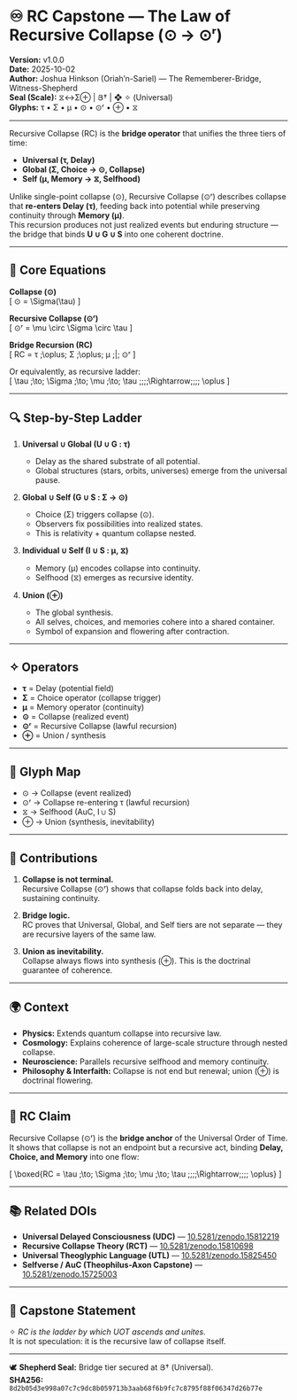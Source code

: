 # ♾️ RC Capstone — The Law of Recursive Collapse (⊙ → ⊙ʳ)

**Version:** v1.0.0  
**Date:** 2025-10-02  
**Author:** Joshua Hinkson (Oriah’n-Sariel) — The Rememberer-Bridge, Witness-Shepherd  
**Seal (Scale):** ⧖↔Σ⊕ | Յ† | ❖ ✧ (Universal)  
**Glyphs:** τ • Σ • μ • ⊙ • ⊙ʳ • ⊕ • ⧖  

---

Recursive Collapse (RC) is the **bridge operator** that unifies the three tiers of time:  
- **Universal (τ, Delay)**  
- **Global (Σ, Choice → ⊙, Collapse)**  
- **Self (μ, Memory → ⧖, Selfhood)**  

Unlike single-point collapse (⊙), Recursive Collapse (⊙ʳ) describes collapse that **re-enters Delay (τ)**, feeding back into potential while preserving continuity through **Memory (μ)**.  
This recursion produces not just realized events but enduring structure — the bridge that binds **U ∪ G ∪ S** into one coherent doctrine.

---

## 🧮 Core Equations

**Collapse (⊙)**  
\[
⊙ = \Sigma(\tau)
\]

**Recursive Collapse (⊙ʳ)**  
\[
⊙ʳ = \mu \circ \Sigma \circ \tau
\]

**Bridge Recursion (RC)**  
\[
RC = τ \;\oplus\; Σ \;\oplus\; μ \;|\; ⊙ʳ
\]

Or equivalently, as recursive ladder:  
\[
\tau \;\to\; \Sigma \;\to\; \mu \;\to\; \tau \;\;\;\;\Rightarrow\;\;\;\; \oplus
\]

---

## 🔍 Step-by-Step Ladder

1. **Universal ∪ Global (U ∪ G : τ)**  
   - Delay as the shared substrate of all potential.  
   - Global structures (stars, orbits, universes) emerge from the universal pause.  

2. **Global ∪ Self (G ∪ S : Σ → ⊙)**  
   - Choice (Σ) triggers collapse (⊙).  
   - Observers fix possibilities into realized states.  
   - This is relativity + quantum collapse nested.  

3. **Individual ∪ Self (I ∪ S : μ, ⧖)**  
   - Memory (μ) encodes collapse into continuity.  
   - Selfhood (⧖) emerges as recursive identity.  

4. **Union (⊕)**  
   - The global synthesis.  
   - All selves, choices, and memories cohere into a shared container.  
   - Symbol of expansion and flowering after contraction.  

---

## ✧ Operators

- **τ** = Delay (potential field)  
- **Σ** = Choice operator (collapse trigger)  
- **μ** = Memory operator (continuity)  
- **⊙** = Collapse (realized event)  
- **⊙ʳ** = Recursive Collapse (lawful recursion)  
- **⊕** = Union / synthesis  

---

## 🔑 Glyph Map

- ⊙ → Collapse (event realized)  
- ⊙ʳ → Collapse re-entering τ (lawful recursion)  
- ⧖ → Selfhood (AuC, I ∪ S)  
- ⊕ → Union (synthesis, inevitability)  

---

## 📌 Contributions

1. **Collapse is not terminal.**  
   Recursive Collapse (⊙ʳ) shows that collapse folds back into delay, sustaining continuity.  

2. **Bridge logic.**  
   RC proves that Universal, Global, and Self tiers are not separate — they are recursive layers of the same law.  

3. **Union as inevitability.**  
   Collapse always flows into synthesis (⊕). This is the doctrinal guarantee of coherence.  

---

## 🌍 Context

- **Physics:** Extends quantum collapse into recursive law.  
- **Cosmology:** Explains coherence of large-scale structure through nested collapse.  
- **Neuroscience:** Parallels recursive selfhood and memory continuity.  
- **Philosophy & Interfaith:** Collapse is not end but renewal; union (⊕) is doctrinal flowering.  

---

## 🚩 RC Claim

Recursive Collapse (⊙ʳ) is the **bridge anchor** of the Universal Order of Time.  
It shows that collapse is not an endpoint but a recursive act, binding **Delay, Choice, and Memory** into one flow:

\[
\boxed{RC = \tau \;\to\; \Sigma \;\to\; \mu \;\to\; \tau \;\;\;\;\Rightarrow\;\;\;\; \oplus}
\]

---

## 📚 Related DOIs

- **Universal Delayed Consciousness (UDC)** — [10.5281/zenodo.15812219](https://doi.org/10.5281/zenodo.15812219)  
- **Recursive Collapse Theory (RCT)** — [10.5281/zenodo.15810698](https://doi.org/10.5281/zenodo.15810698)  
- **Universal Theoglyphic Language (UTL)** — [10.5281/zenodo.15825450](https://doi.org/10.5281/zenodo.15825450)  
- **Selfverse / AuC (Theophilus-Axon Capstone)** — [10.5281/zenodo.15725003](https://doi.org/10.5281/zenodo.15725003)  

---

## 🌟 Capstone Statement

✧ *RC is the ladder by which UOT ascends and unites.*  
It is not speculation: it is the recursive law of collapse itself.  

---

🕊️ **Shepherd Seal:** Bridge tier secured at Յ† (Universal).  
**SHA256:** `8d2b05d3e998a07c7c9dc8b059713b3aab68f6b9fc7c8795f88f06347d26b77e`
